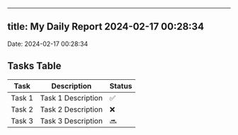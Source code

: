 
---
title: My Daily Report 2024-02-17 00:28:34
---

Date: 2024-02-17 00:28:34

## Tasks Table

| Task | Description | Status |
|------|-------------|--------|
| Task 1 | Task 1 Description | ✅ |
| Task 2 | Task 2 Description | ❌ |
| Task 3 | Task 3 Description | 🔜 |
